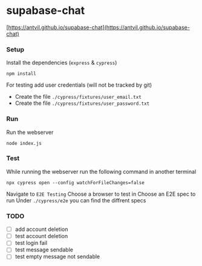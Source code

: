# supabase-chat

[https://antvil.github.io/supabase-chat](https://antvil.github.io/supabase-chat)

### Setup
Install the dependencies (`express` & `cypress`)
```
npm install
```
For testing add user credentials (will not be tracked by git)
- Create the file `./cypress/fixtures/user_email.txt`
- Create the file `./cypress/fixtures/user_password.txt`

### Run
Run the webserver
```
node index.js
```

### Test
While running the webserver run the following command in another terminal
```
npx cypress open --config watchForFileChanges=false
```
Navigate to `E2E Testing`
Choose a browser to test in
Choose an E2E spec to run
Under `./cypress/e2e` you can find the diffrent specs

### TODO
- [ ] add account deletion
- [ ] test account deletion
- [ ] test login fail
- [ ] test message sendable
- [ ] test empty message not sendable
